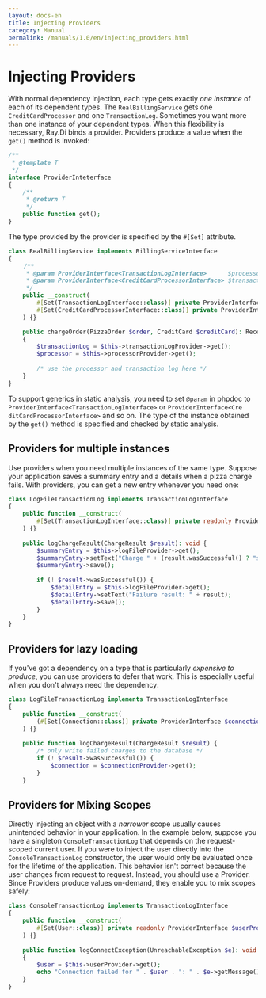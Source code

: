 ```yaml
---
layout: docs-en
title: Injecting Providers
category: Manual
permalink: /manuals/1.0/en/injecting_providers.html
---
```

# Injecting Providers

With normal dependency injection, each type gets exactly *one instance* of each
of its dependent types. The `RealBillingService` gets one `CreditCardProcessor`
and one `TransactionLog`. Sometimes you want more than one instance of your
dependent types. When this flexibility is necessary, Ray.Di binds a provider.
Providers produce a value when the `get()` method is invoked:

```php
/**
 * @template T
 */
interface ProviderInteterface
{
    /**
     * @return T
     */
    public function get();
}
```

The type provided by the provider is specified by the `#[Set]` attribute.

```php
class RealBillingService implements BillingServiceInterface
{
　　 /**
     * @param ProviderInterface<TransactionLogInterface>      $processorProvider
     * @param ProviderInterface<CreditCardProcessorInterface> $transactionLogProvider
     */
    public __construct(
        #[Set(TransactionLogInterface::class)] private ProviderInterface $processorProvider,
        #[Set(CreditCardProcessorInterface::class)] private ProviderInterface $transactionLogProvider
    ) {}

    public chargeOrder(PizzaOrder $order, CreditCard $creditCard): Receipt
    {
        $transactionLog = $this->transactionLogProvider->get();
        $processor = $this->processorProvider->get();
        
        /* use the processor and transaction log here */
    }
}
```

To support generics in static analysis, you need to set `@param` in phpdoc to `ProviderInterface<TransactionLogInterface>` or `ProviderInterface<Cre ditCardProcessorInterface>` and so on. The type of the instance obtained by the `get()` method is specified and checked by static analysis.

## Providers for multiple instances

Use providers when you need multiple instances of the same type. Suppose your
application saves a summary entry and a details when a pizza charge fails. With
providers, you can get a new entry whenever you need one:

```php
class LogFileTransactionLog implements TransactionLogInterface
{
    public function __construct(
        #[Set(TransactionLogInterface::class)] private readonly ProviderInterface $logFileProvider
    ) {}
    
    public logChargeResult(ChargeResult $result): void {
        $summaryEntry = $this->logFileProvider->get();
        $summaryEntry->setText("Charge " + (result.wasSuccessful() ? "success" : "failure"));
        $summaryEntry->save();
        
        if (! $result->wasSuccessful()) {
            $detailEntry = $this->logFileProvider->get();
            $detailEntry->setText("Failure result: " + result);
            $detailEntry->save();
        }
    }
}
```

## Providers for lazy loading

If you've got a dependency on a type that is particularly *expensive to
produce*, you can use providers to defer that work. This is especially useful
when you don't always need the dependency:

```php
class LogFileTransactionLog implements TransactionLogInterface
{
    public function __construct(
        (#[Set(Connection::class)] private ProviderInterface $connectionProvider
    ) {}
    
    public function logChargeResult(ChargeResult $result) {
        /* only write failed charges to the database */
        if (! $result->wasSuccessful()) {
            $connection = $connectionProvider->get();
        }
    }
```

## Providers for Mixing Scopes

Directly injecting an object with a _narrower_ scope usually causes unintended
behavior in your application. In the example below, suppose you have a singleton
`ConsoleTransactionLog` that depends on the request-scoped current user. If you
were to inject the user directly into the `ConsoleTransactionLog` constructor,
the user would only be evaluated once for the lifetime of the application. This
behavior isn't correct because the user changes from request to request.
Instead, you should use a Provider. Since Providers produce values on-demand,
they enable you to mix scopes safely:

```php
class ConsoleTransactionLog implements TransactionLogInterface
{
    public function __construct(
        #[Set(User::class)] private readonly ProviderInterface $userProvider
    ) {}
    
    public function logConnectException(UnreachableException $e): void
    {
        $user = $this->userProvider->get();
        echo "Connection failed for " . $user . ": " . $e->getMessage();
    }
}
```
